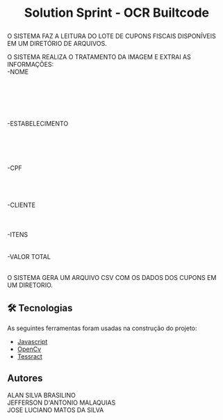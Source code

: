 <h1 align="center">
    <p>Solution Sprint - OCR Builtcode</p>
</h1>

<p>
O SISTEMA FAZ A LEITURA DO LOTE DE CUPONS FISCAIS DISPONÍVEIS EM UM DIRETÓRIO DE ARQUIVOS.<br>

O SISTEMA REALIZA O TRATAMENTO DA IMAGEM E EXTRAI AS INFORMAÇÕES:<br>
-NOME<br><br><br><br><br><br><br>
-ESTABELECIMENTO<br><br><br><br><br><br>
-CPF<br><br><br><br><br>
-CLIENTE<br><br><br><br>
-ITENS<br><br><br>
-VALOR TOTAL<br><br>

O SISTEMA GERA UM ARQUIVO CSV COM OS DADOS DOS CUPONS EM UM DIRETORIO.<br>


</p>

 
## 🛠 Tecnologias

As seguintes ferramentas foram usadas na construção do projeto:

- [Javascript](https://developer.mozilla.org/pt-BR/docs/Web/JavaScript)
- [OpenCv](https://opencv.org/)
- [Tessract](https://github.com/tesseract-ocr/tesseract/)



## Autores
ALAN SILVA BRASILINO<br>
JEFFERSON D'ANTONIO MALAQUIAS<br>
JOSE LUCIANO MATOS DA SILVA


